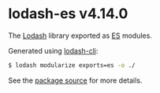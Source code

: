 # lodash-es v4.14.0

The [Lodash](https://lodash.com/) library exported as [ES](http://www.ecma-international.org/ecma-262/6.0/) modules.

Generated using [lodash-cli](https://www.npmjs.com/package/lodash-cli):
```bash
$ lodash modularize exports=es -o ./
```

See the [package source](https://github.com/lodash/lodash/tree/4.14.0-es) for more details.
